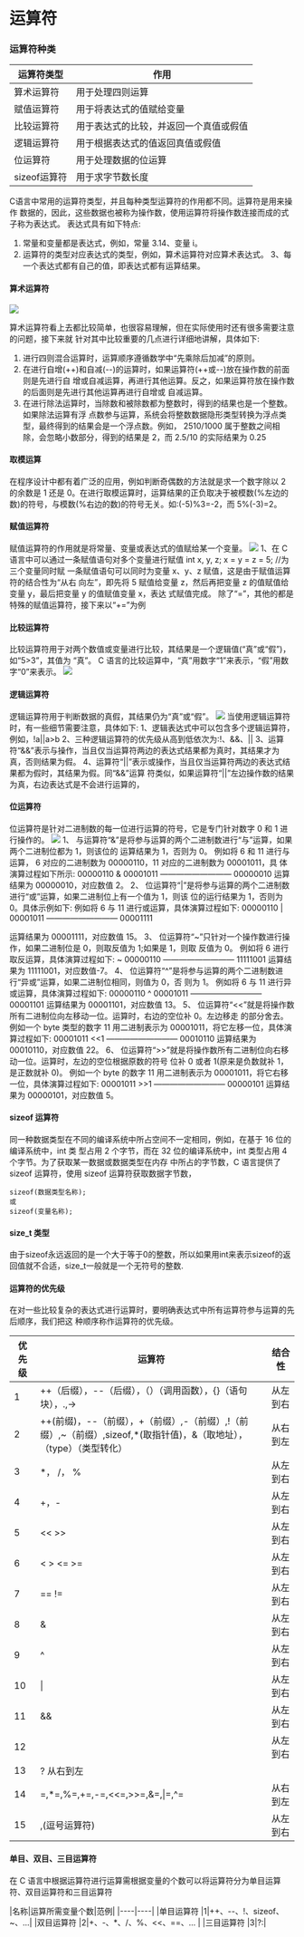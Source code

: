 # 运算符

### 运算符种类
|运算符类型 |作用|
|----|----|
|算术运算符 |用于处理四则运算|
|赋值运算符 |用于将表达式的值赋给变量|
|比较运算符 |用于表达式的比较，并返回一个真值或假值|
|逻辑运算符 |用于根据表达式的值返回真值或假值|
|位运算符 |用于处理数据的位运算|
|sizeof运算符 |用于求字节数长度|

C语言中常用的运算符类型，并且每种类型运算符的作用都不同。运算符是用来操作
 数据的，因此，这些数据也被称为操作数，使用运算符将操作数连接而成的式子称为表达式。
   表达式具有如下特点:

1. 常量和变量都是表达式，例如，常量 3.14、变量 i。
2. 运算符的类型对应表达式的类型，例如，算术运算符对应算术表达式。 3、每一个表达式都有自己的值，即表达式都有运算结果。

#### 算术运算符
![](/CC++/C语言/images/arithmetic.png)

算术运算符看上去都比较简单，也很容易理解，但在实际使用时还有很多需要注意的问题，接下来就 针对其中比较重要的几点进行详细地讲解，具体如下:

1. 进行四则混合运算时，运算顺序遵循数学中“先乘除后加减”的原则。
2. 在进行自增(++)和自减(--)的运算时，如果运算符(++或--)放在操作数的前面则是先进行自 增或自减运算，再进行其他运算。反之，如果运算符放在操作数的后面则是先进行其他运算再进行自增或 自减运算。
3. 在进行除法运算时，当除数和被除数都为整数时，得到的结果也是一个整数。如果除法运算有浮
点数参与运算，系统会将整数数据隐形类型转换为浮点类型，最终得到的结果会是一个浮点数。例如， 2510/1000 属于整数之间相除，会忽略小数部分，得到的结果是 2，而 2.5/10 的实际结果为 0.25

#### 取模运算
在程序设计中都有着广泛的应用，例如判断奇偶数的方法就是求一个数字除以 2 的余数是 1 还是 0。在进行取模运算时，运算结果的正负取决于被模数(%左边的数)的符号，与模数(%右边的数)的符号无关。如:(-5)%3=-2，而 5%(-3)=2。

#### 赋值运算符
赋值运算符的作用就是将常量、变量或表达式的值赋给某一个变量。
![](/CC++/C语言/images/assignment.png)
1、在 C 语言中可以通过一条赋值语句对多个变量进行赋值
int x, y, z;
x = y = z = 5; //为三个变量同时赋
一条赋值语句可以同时为变量 x、y、z 赋值，这是由于赋值运算符的结合性为“从右 向左”，即先将 5 赋值给变量 z，然后再把变量 z 的值赋值给变量 y，最后把变量 y 的值赋值变量 x，表达 式赋值完成。
除了“=”，其他的都是特殊的赋值运算符，接下来以“+=”为例

#### 比较运算符
比较运算符用于对两个数值或变量进行比较，其结果是一个逻辑值(“真”或“假”)，如“5>3”，其值为 “真”。
C 语言的比较运算中，“真”用数字“1”来表示，“假”用数字“0”来表示。
![](/CC++/C语言/images/compare.png)

#### 逻辑运算符
逻辑运算符用于判断数据的真假，其结果仍为“真”或“假”。
![](/CC++/C语言/images/logic.png)
当使用逻辑运算符时，有一些细节需要注意，具体如下:
1、逻辑表达式中可以包含多个逻辑运算符，例如，!a||a>b 2、三种逻辑运算符的优先级从高到低依次为:!、&&、|| 
3、运算符“&&”表示与操作，当且仅当运算符两边的表达式结果都为真时，其结果才为真，否则结果为假。
4、运算符“||”表示或操作，当且仅当运算符两边的表达式结果都为假时，其结果为假。同“&&”运算 符类似，如果运算符“||”左边操作数的结果为真，右边表达式是不会进行运算的，
#### 位运算符
位运算符是针对二进制数的每一位进行运算的符号，它是专门针对数字 0 和 1 进行操作的。
![](/CC++/C语言/images/bit.png)
1、 与运算符“&”是将参与运算的两个二进制数进行“与”运算，如果两个二进制位都为 1，则该位的 运算结果为 1，否则为 0。
例如将 6 和 11 进行与运算， 6 对应的二进制数为 00000110，11 对应的二进制数为 00001011，具 体演算过程如下所示:
00000110
&
00001011
————————— 
00000010
运算结果为 00000010，对应数值 2。
2、 位运算符“|”是将参与运算的两个二进制数进行“或”运算，如果二进制位上有一个值为 1，则该
位的运行结果为 1，否则为 0。具体示例如下: 例如将 6 与 11 进行或运算，具体演算过程如下:
00000110
|
00001011
————————— 
00001111

运算结果为 00001111，对应数值 15。
3、 位运算符“~”只针对一个操作数进行操作，如果二进制位是 0，则取反值为 1;如果是 1，则取
反值为 0。
例如将 6 进行取反运算，具体演算过程如下:
~ 00000110 
—————————
11111001 
运算结果为 11111001，对应数值-7。
4、 位运算符“^”是将参与运算的两个二进制数进行“异或”运算，如果二进制位相同，则值为 0，否 则为 1。
例如将 6 与 11 进行异或运算，具体演算过程如下: 
00000110
^
00001011
————————— 
00001101
运算结果为 00001101，对应数值 13。
5、 位运算符“<<”就是将操作数所有二进制位向左移动一位。运算时，右边的空位补 0。左边移走
的部分舍去。
例如一个 byte 类型的数字 11 用二进制表示为 00001011，将它左移一位，具体演算过程如下:
00001011 <<1 
—————————
00010110 运算结果为 00010110，对应数值 22。
6、 位运算符“>>”就是将操作数所有二进制位向右移动一位。运算时，左边的空位根据原数的符号 位补 0 或者 1(原来是负数就补 1，是正数就补 0)。
例如一个 byte 的数字 11 用二进制表示为 00001011，将它右移一位，具体演算过程如下:
00001011 >>1 
—————————
00000101 运算结果为 00000101，对应数值 5。

#### sizeof 运算符

同一种数据类型在不同的编译系统中所占空间不一定相同，例如，在基于 16 位的编译系统中，int 类 型占用 2 个字节，而在 32 位的编译系统中，int 类型占用 4 个字节。为了获取某一数据或数据类型在内存 中所占的字节数，C 语言提供了 sizeof 运算符，使用 sizeof 运算符获取数据字节数，
    
    sizeof(数据类型名称); 
    或
    sizeof(变量名称);
    
#### size_t 类型
由于sizeof永远返回的是一个大于等于0的整数，所以如果用int来表示sizeof的返回值就不合适，size_t一般就是一个无符号的整数.

#### 运算符的优先级
在对一些比较复杂的表达式进行运算时，要明确表达式中所有运算符参与运算的先后顺序，我们把这 种顺序称作运算符的优先级。


|优先级	|运算符	|结合性|
|----|----|----|
|1|	++（后缀），--（后缀），（）（调用函数），{}（语句块），.,->	|从左到右|
|2|	++(前缀)，--（前缀），+（前缀）,-（前缀）,!（前缀）,~（前缀）,sizeof,*(取指针值)，&（取地址），（type）（类型转化）	|从右到左|
|3|	*， /， %	|从左到右|
|4|	+，-	|从左到右|
|5|	<< >>	|从左到右|
|6|	< > <= >=	|从左到右|
|7|	== !=	|从左到右|
|8|	&	|从左到右|
|9|	^	|从左到右|
|10	| \|	|从左到右|
|11	|&&	|从左到右|
|12	||	从左到右|
|13	|?	从右到左||
|14	|=,*=,%=,+=,-=,<<=,>>=,&=,\|=,^=	|从右到左|
|15	|,(逗号运算符)	|从左到右|

#### 单目、双目、三目运算符
在 C 语言中根据运算符进行运算需根据变量的个数可以将运算符分为单目运算符、双目运算符和三目运算符

|名称|运算所需变量个数|范例|
|----|----|
|单目运算符 |1|++、--、!、sizeof、~、...|
|双目运算符  |2|+、-、*、/、%、<<、==、... |
|三目运算符 |3|?:|

